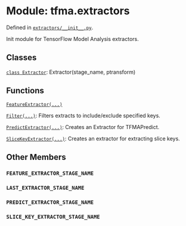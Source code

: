 <div itemscope itemtype="http://developers.google.com/ReferenceObject">
<meta itemprop="name" content="tfma.extractors" />
<meta itemprop="path" content="Stable" />
<meta itemprop="property" content="FEATURE_EXTRACTOR_STAGE_NAME"/>
<meta itemprop="property" content="LAST_EXTRACTOR_STAGE_NAME"/>
<meta itemprop="property" content="PREDICT_EXTRACTOR_STAGE_NAME"/>
<meta itemprop="property" content="SLICE_KEY_EXTRACTOR_STAGE_NAME"/>
</div>

# Module: tfma.extractors



Defined in [`extractors/__init__.py`](https://github.com/tensorflow/model-analysis/tree/master/tensorflow_model_analysis/extractors/__init__.py).

<!-- Placeholder for "Used in" -->

Init module for TensorFlow Model Analysis extractors.

## Classes

[`class Extractor`](../tfma/extractors/Extractor.md): Extractor(stage_name, ptransform)

## Functions

[`FeatureExtractor(...)`](../tfma/extractors/FeatureExtractor.md)

[`Filter(...)`](../tfma/extractors/Filter.md): Filters extracts to include/exclude specified keys.

[`PredictExtractor(...)`](../tfma/extractors/PredictExtractor.md): Creates an Extractor for TFMAPredict.

[`SliceKeyExtractor(...)`](../tfma/extractors/SliceKeyExtractor.md): Creates an extractor for extracting slice keys.

## Other Members

<h3 id="FEATURE_EXTRACTOR_STAGE_NAME"><code>FEATURE_EXTRACTOR_STAGE_NAME</code></h3>

<h3 id="LAST_EXTRACTOR_STAGE_NAME"><code>LAST_EXTRACTOR_STAGE_NAME</code></h3>

<h3 id="PREDICT_EXTRACTOR_STAGE_NAME"><code>PREDICT_EXTRACTOR_STAGE_NAME</code></h3>

<h3 id="SLICE_KEY_EXTRACTOR_STAGE_NAME"><code>SLICE_KEY_EXTRACTOR_STAGE_NAME</code></h3>

